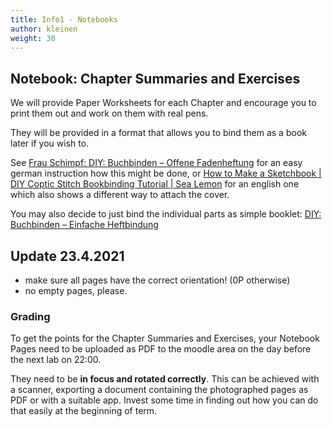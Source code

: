 ```yaml
---
title: Info1 - Notebooks
author: kleinen
weight: 30
---
```


## Notebook: Chapter Summaries and Exercises

We will provide Paper Worksheets for each Chapter and encourage you to print
them out and work on them with real pens.

They will be provided in a format that allows you to bind them as a book
later if you wish to.

See [Frau Schimpf: DIY: Buchbinden – Offene Fadenheftung](https://www.youtube.com/watch?v=s5iMJxdN5KE)
for an easy german instruction how this might be done, or
[How to Make a Sketchbook | DIY Coptic Stitch Bookbinding Tutorial | Sea Lemon](https://www.youtube.com/watch?v=S2FRKbQI2kY&t=307s) for
an english one which also shows a different way to attach the cover.

You may also decide to just bind the individual parts as simple booklet: [DIY: Buchbinden – Einfache Heftbindung](https://www.youtube.com/watch?v=W1DdJa9XHeI)

## Update 23.4.2021
- make sure all pages have the correct orientation! (0P otherwise)
- no empty pages, please.

### Grading

To get the points for the Chapter Summaries and Exercises, your Notebook Pages
need to be uploaded as PDF to the moodle area on the day before the next lab on 22:00.


They need to be **in focus and rotated correctly**.
This can be achieved with a scanner, exporting a document containing the
photographed pages as PDF or with a suitable app. Invest some time in finding
out how you can do that easily at the beginning of term.

